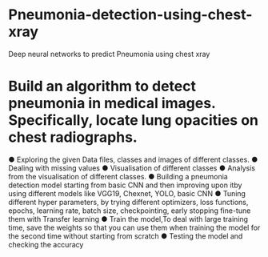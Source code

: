 # Pneumonia-detection-using-chest-xray
Deep neural networks to predict Pneumonia using chest xray

# Build an algorithm to detect pneumonia in medical images. Specifically, locate lung opacities on chest radiographs.

● Exploring the given Data files, classes and images of different classes.
● Dealing with missing values
● Visualisation of different classes
● Analysis from the visualisation of different classes.
● Building a pneumonia detection model starting from basic CNN and then improving upon itby using different models like VGG19, Chexnet, YOLO, basic CNN 
● Tuning different hyper parameters, by trying different optimizers, loss functions, epochs, learning rate, batch size, checkpointing, early stopping 
fine-tune them with Transfer learning
● Train the model,To deal with large training time, save the weights so that you can use them when training the model for the second time without starting from scratch
● Testing the model and checking the accuracy
